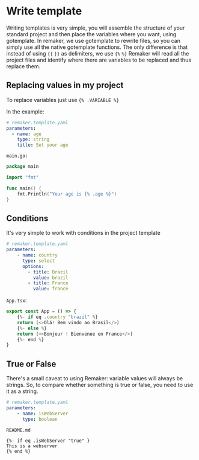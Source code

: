 # Write template

Writing templates is very simple, you will assemble the structure of your standard project and then place the variables where you want, using gotemplate.
In remaker, we use gotemplate to rewrite files, so you can simply use all the native gotemplate functions. The only difference is that instead of using `{{` `}}` as delimiters, we use `{%` `%}`
Remaker will read all the project files and identify where there are variables to be replaced and thus replace them.

## Replacing values in my project

To replace variables just use `{% .VARIABLE %}`

In the example:
```yaml
# remaker.template.yaml
parameters:
  - name: age
    type: string
    title: Set your age
```

`main.go:`
```go
package main

import "fmt"

func main() {
    fmt.Println("Your age is {% .age %}")
}
```

## Conditions

It's very simple to work with conditions in the project template

```yaml
# remaker.template.yaml
parameters:
    - name: country
      type: select
      options:
        - title: Brazil
          value: brazil
        - title: France
          value: france
```

`App.tsx`:

```javascript
export const App = () => {
    {%- if eq .country "brazil" %}
    return (<>Olá! Bem vindo ao Brasil</>)
    {%- else %}
    return (<>Bonjour ! Bienvenue en France</>)
    {%- end %}
}
```

## True or False

There's a small caveat to using Remaker: variable values will always be strings. So, to compare whether something is true or false, you need to use it as a string.

```yaml
# remaker.template.yaml
parameters:
    - name: isWebServer
      type: boolean
```

`README.md`

```markup
{%- if eq .isWebServer "true" }
This is a webserver
{% end %}
```